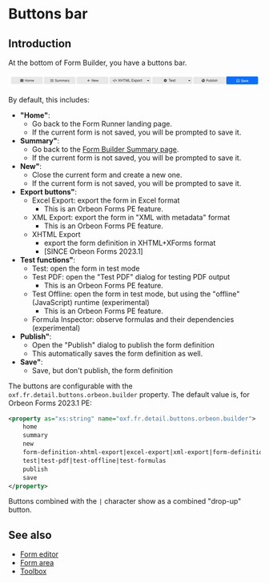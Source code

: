 # Buttons bar

## Introduction

At the bottom of Form Builder, you have a buttons bar.

![The buttons bar](images/buttons-bar.png)

By default, this includes:

- __"Home"__:
    - Go back to the Form Runner landing page.
    - If the current form is not saved, you will be prompted to save it.
- __Summary"__:
    - Go back to the [Form Builder Summary page](summary-page.md).
    - If the current form is not saved, you will be prompted to save it.
- __New"__:
    - Close the current form and create a new one.
    - If the current form is not saved, you will be prompted to save it.
- __Export buttons"__: 
    - Excel Export: export the form in Excel format
        - This is an Orbeon Forms PE feature.
    - XML Export: export the form in "XML with metadata" format
        - This is an Orbeon Forms PE feature. 
    - XHTML Export
        - export the form definition in XHTML+XForms format
        - [SINCE Orbeon Forms 2023.1] 
- __Test functions"__: 
    - Test: open the form in test mode
    - Test PDF: open the "Test PDF" dialog for testing PDF output
        - This is an Orbeon Forms PE feature. 
    - Test Offline: open the form in test mode, but using the "offline" (JavaScript) runtime (experimental)
        - This is an Orbeon Forms PE feature. 
    - Formula Inspector: observe formulas and their dependencies (experimental)
- __Publish"__: 
    - Open the "Publish" dialog to publish the form definition
    - This automatically saves the form definition as well.
- __Save"__:
    - Save, but don't publish, the form definition 

The buttons are configurable with the `oxf.fr.detail.buttons.orbeon.builder` property. The default value is, for Orbeon Forms 2023.1 PE:

```xml
<property as="xs:string" name="oxf.fr.detail.buttons.orbeon.builder">
    home
    summary
    new
    form-definition-xhtml-export|excel-export|xml-export|form-definition-xhtml-export
    test|test-pdf|test-offline|test-formulas
    publish
    save
</property>
```

Buttons combined with the `|` character show as a combined "drop-up" button.

## See also 

- [Form editor](form-editor.md)
- [Form area](form-area.md)
- [Toolbox](toolbox.md)
